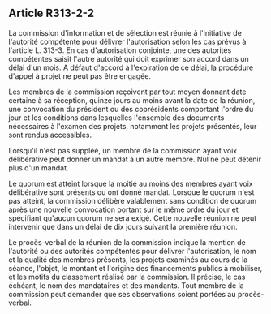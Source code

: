 ## Article R313-2-2

La commission d'information et de sélection est réunie à l'initiative de l'autorité compétente pour délivrer
l'autorisation selon les cas prévus à l'article L. 313-3. En cas d'autorisation conjointe, une des autorités
compétentes saisit l'autre autorité qui doit exprimer son accord dans un délai d'un mois. A défaut d'accord à
l'expiration de ce délai, la procédure d'appel à projet ne peut pas être engagée.

Les membres de la commission reçoivent par tout moyen donnant date certaine à sa réception, quinze jours
au moins avant la date de la réunion, une convocation du président ou des coprésidents comportant l'ordre
du jour et les conditions dans lesquelles l'ensemble des documents nécessaires à l'examen des projets,
notamment les projets présentés, leur sont rendus accessibles.

Lorsqu'il n'est pas suppléé, un membre de la commission ayant voix délibérative peut donner un mandat à un
autre membre. Nul ne peut détenir plus d'un mandat.

Le quorum est atteint lorsque la moitié au moins des membres ayant voix délibérative sont présents ou ont
donné mandat. Lorsque le quorum n'est pas atteint, la commission délibère valablement sans condition de
quorum après une nouvelle convocation portant sur le même ordre du jour et spécifiant qu'aucun quorum
ne sera exigé. Cette nouvelle réunion ne peut intervenir que dans un délai de dix jours suivant la première
réunion.

Le procès-verbal de la réunion de la commission indique la mention de l'autorité ou des autorités
compétentes pour délivrer l'autorisation, le nom et la qualité des membres présents, les projets examinés
au cours de la séance, l'objet, le montant et l'origine des financements publics à mobiliser, et les motifs du
classement réalisé par la commission. Il précise, le cas échéant, le nom des mandataires et des mandants.
Tout membre de la commission peut demander que ses observations soient portées au procès-verbal.


